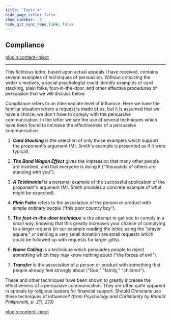 ```yaml
---
title: 'Topic 4'
hide_page_title: false
show_sidebar: '1'
hide_git_sync_repo_link: false
---
```


## **Compliance**


[plugin:content-inject](../_6-2)

---

This fictitious letter, based upon actual appeals I have received, contains several examples of techniques of persuasion. Without criticizing the writer's motives, a social psychologist could identify examples of card stacking, plain folks, foot-in-the-door, and other effective procedures of persuasion that we will discuss below.


Compliance refers to an intermediate level of influence. Here we have the familiar situation where a request is made of us, but it is assumed that we have a choice; we don't have to comply with the persuasive communication. In the letter we see the use of several techniques which have been found to increase the effectiveness of a persuasive communication:


  1. ***Card Stacking*** is the selection of only those examples which support the proponent's argument (Mr. Smith's example is presented as if it were typical).

  2. ***The Band Wagon Effect*** gives the impression that many other people are involved, and that everyone is doing it ("thousands of others are standing with you").

  3. ***A Testimonial*** is a personal example of the successful application of the proponent's argument (Mr. Smith provides a concrete example of what might be expected).

  4. ***Plain Folks*** refers to the association of the person or product with simple ordinary people ("this poor country boy").

  5. ***The foot-in-the-door technique*** is the attempt to get you to comply in a small way, knowing that this greatly increases your chance of complying to a larger request (in our example reading the letter, using the "prayer square," or sending a very small donation are small requests which could be followed up with requests for larger gifts).

  6. ***Name Calling*** is a technique which persuades people to reject something which they may know nothing about ("the forces of evil").

  7. ***Transfer*** is the association of a person or product with something that people already feel strongly about ("God," "family," "children").

These and other techniques have been shown to greatly increase the effectiveness of a persuasive communication. They are often quite apparent in appeals by religious leaders for financial support. Should Christians use these techniques of influence? *(from Psychology and Christianity by Ronald Philipchalk, p. 211, 213)*

[plugin:content-inject](_activities)
